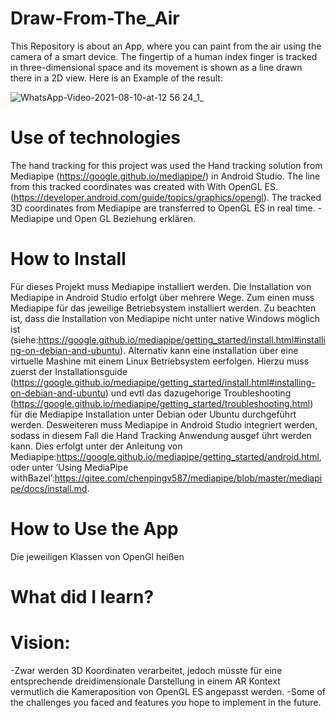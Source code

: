 # Draw-From-The_Air
This Repository is about an App, where you can paint from the air using the camera of a smart device. The fingertip of a human index finger is tracked in three-dimensional space and its movement is shown as a line drawn there in a 2D view. Here is an Example of the result:

![WhatsApp-Video-2021-08-10-at-12 56 24_1_](https://user-images.githubusercontent.com/33716855/136687730-5e57ec97-a87a-444b-bbc0-95f9b116f721.gif)


# Use of technologies
The hand tracking for this project was used the Hand tracking solution from Mediapipe (https://google.github.io/mediapipe/) in Android Studio. The line from this tracked coordinates was created with With OpenGL ES. (https://developer.android.com/guide/topics/graphics/opengl). The tracked 3D coordinates from Mediapipe are transferred to OpenGL ES in real time.
-Mediapipe und Open GL Beziehung erklären. 


# How to Install 
Für dieses Projekt muss Mediapipe installiert werden. Die  Installation  von  Mediapipe  in  Android  Studio  erfolgt ̈uber  mehrere  Wege.  Zum einen muss Mediapipe für das jeweilige Betriebsystem installiert werden. Zu beachten ist, dass die Installation von Mediapipe nicht unter  native  Windows  möglich  ist (siehe:https://google.github.io/mediapipe/getting_started/install.html#installing-on-debian-and-ubuntu). Alternativ kann eine installation über eine virtuelle Mashine mit einem Linux Betriebsystem eerfolgen. Hierzu muss zuerst der Installationsguide (https://google.github.io/mediapipe/getting_started/install.html#installing-on-debian-and-ubuntu) und evtl das dazugehorige Troubleshooting (https://google.github.io/mediapipe/getting_started/troubleshooting.html) für die Mediapipe Installation unter Debian oder Ubuntu durchgeführt werden. Desweiteren muss Mediapipe in Android Studio integriert werden, sodass in diesem Fall die Hand Tracking Anwendung ausgef ̈uhrt werden kann. Dies erfolgt unter der Anleitung von Mediapipe:https://google.github.io/mediapipe/getting_started/android.html, oder unter ’Using MediaPipe withBazel’:https://gitee.com/chenpingv587/mediapipe/blob/master/mediapipe/docs/install.md.

# How to Use the App 
 Die jeweiligen Klassen von OpenGl heißen  

#  What did I learn?

#  Vision:
-Zwar werden 3D Koordinaten verarbeitet, jedoch müsste für eine entsprechende dreidimensionale Darstellung in einem AR Kontext vermutlich die Kameraposition von OpenGL ES angepasst werden.
-Some of the challenges you faced and features you hope to implement in the future.
